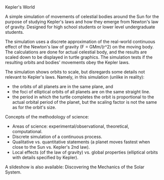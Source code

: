Kepler's World

A simple simulation of movements of celestial bodies around the Sun
for the purpose of studying Kepler's laws 
and how they emerge from Newton's law of gravity.
Designed for high school students or lower level undergraduate students.

The simulation uses a discrete approximation of the real-world continuous effect
of the Newton's law of gravity (F = GMm/(r^2) on the moving body.
The calculations are done for actual celestial body,
and the results are scaled down to be displayed in turtle graphics.
The simulation tests if the resulting orbits and bodies' movements obey the Kepler laws.

The simulation shows orbits to scale, 
but disregards some details not relevant to Kepler's laws.
Namely, in this simulation (unlike in reality):
* the orbits of all planets are in the same plane, and
* the foci of elliptical orbits of all planets are on the same straight line.
* the period in which the turtle completes the orbit is proportional to the
  actual orbital period of the planet, but the scaling factor is not the same
  as for the orbit's size.

Concepts of the methodology of science:
* Areas of science: experimental/observational, theoretical, computational.
* Discrete simulation of a continuous process.
* Qualitative vs. quantitative statements
  (a planet moves fastest when close to the Sun vs. Kepler's 2nd law).
* Local effects (of the law of gravity) vs.
  global properties (elliptical orbits with details specified by Kepler).

A slideshow is also available: Discovering the Mechanics of the Solar System.
